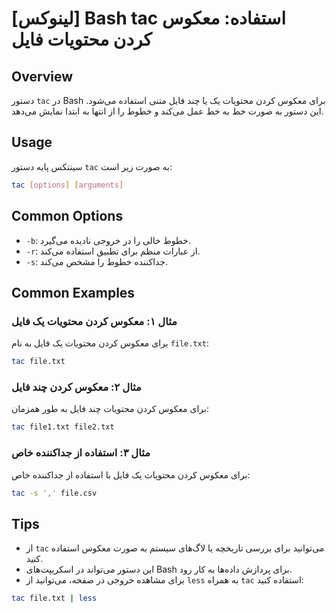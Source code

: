 # [لینوکس] Bash tac استفاده: معکوس کردن محتویات فایل

## Overview
دستور `tac` در Bash برای معکوس کردن محتویات یک یا چند فایل متنی استفاده می‌شود. این دستور به صورت خط به خط عمل می‌کند و خطوط را از انتها به ابتدا نمایش می‌دهد.

## Usage
سینتکس پایه دستور `tac` به صورت زیر است:

```bash
tac [options] [arguments]
```

## Common Options
- `-b`: خطوط خالی را در خروجی نادیده می‌گیرد.
- `-r`: از عبارات منظم برای تطبیق استفاده می‌کند.
- `-s`: جداکننده خطوط را مشخص می‌کند.

## Common Examples
### مثال ۱: معکوس کردن محتویات یک فایل
برای معکوس کردن محتویات یک فایل به نام `file.txt`:

```bash
tac file.txt
```

### مثال ۲: معکوس کردن چند فایل
برای معکوس کردن محتویات چند فایل به طور همزمان:

```bash
tac file1.txt file2.txt
```

### مثال ۳: استفاده از جداکننده خاص
برای معکوس کردن محتویات یک فایل با استفاده از جداکننده خاص:

```bash
tac -s ',' file.csv
```

## Tips
- از `tac` می‌توانید برای بررسی تاریخچه یا لاگ‌های سیستم به صورت معکوس استفاده کنید.
- این دستور می‌تواند در اسکریپت‌های Bash برای پردازش داده‌ها به کار رود.
- برای مشاهده خروجی در صفحه، می‌توانید از `less` به همراه `tac` استفاده کنید:

```bash
tac file.txt | less
```